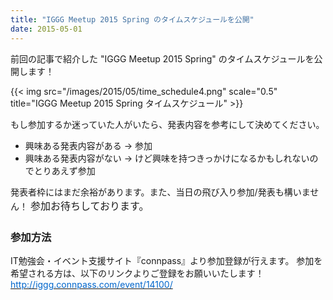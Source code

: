 ```yaml
---
title: "IGGG Meetup 2015 Spring のタイムスケジュールを公開"
date: 2015-05-01
---
```


前回の記事で紹介した "IGGG Meetup 2015 Spring" のタイムスケジュールを公開します！

{{< img src="/images/2015/05/time_schedule4.png" scale="0.5" title="IGGG Meetup 2015 Spring タイムスケジュール" >}}

もし参加するか迷っていた人がいたら、発表内容を参考にして決めてください。

* 興味ある発表内容がある -> 参加
* 興味ある発表内容がない -> けど興味を持つきっかけになるかもしれないのでとりあえず参加

発表者枠にはまだ余裕があります。また、当日の飛び入り参加/発表も構いません！
<span style="line-height: 1.714285714; font-size: 1rem;">参加お待ちしております。</span>

### 参加方法

IT勉強会・イベント支援サイト『connpass』より参加登録が行えます。
参加を希望される方は、以下のリンクよりご登録をお願いいたします！
[<span style="color: #0066cc;">http://iggg.connpass.com/event/14100/</span>](http://iggg.connpass.com/event/14100/)
